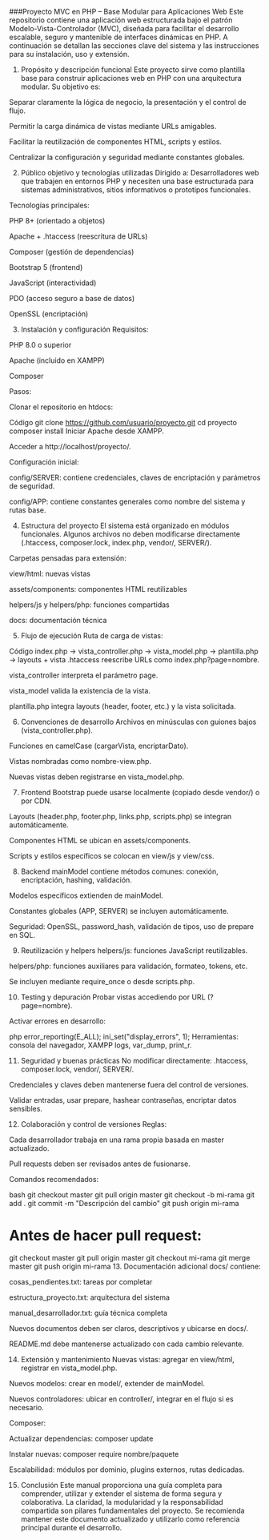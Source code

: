 ###Proyecto MVC en PHP – Base Modular para Aplicaciones Web
Este repositorio contiene una aplicación web estructurada bajo el patrón Modelo-Vista-Controlador (MVC), diseñada para facilitar el desarrollo escalable, seguro y mantenible de interfaces dinámicas en PHP. A continuación se detallan las secciones clave del sistema y las instrucciones para su instalación, uso y extensión.

1. Propósito y descripción funcional
Este proyecto sirve como plantilla base para construir aplicaciones web en PHP con una arquitectura modular. Su objetivo es:

Separar claramente la lógica de negocio, la presentación y el control de flujo.

Permitir la carga dinámica de vistas mediante URLs amigables.

Facilitar la reutilización de componentes HTML, scripts y estilos.

Centralizar la configuración y seguridad mediante constantes globales.

2. Público objetivo y tecnologías utilizadas
Dirigido a: Desarrolladores web que trabajen en entornos PHP y necesiten una base estructurada para sistemas administrativos, sitios informativos o prototipos funcionales.

Tecnologías principales:

PHP 8+ (orientado a objetos)

Apache + .htaccess (reescritura de URLs)

Composer (gestión de dependencias)

Bootstrap 5 (frontend)

JavaScript (interactividad)

PDO (acceso seguro a base de datos)

OpenSSL (encriptación)

3. Instalación y configuración
Requisitos:

PHP 8.0 o superior

Apache (incluido en XAMPP)

Composer

Pasos:

Clonar el repositorio en htdocs:

Código
git clone https://github.com/usuario/proyecto.git
cd proyecto
composer install
Iniciar Apache desde XAMPP.

Acceder a http://localhost/proyecto/.

Configuración inicial:

config/SERVER: contiene credenciales, claves de encriptación y parámetros de seguridad.

config/APP: contiene constantes generales como nombre del sistema y rutas base.

4. Estructura del proyecto
El sistema está organizado en módulos funcionales. Algunos archivos no deben modificarse directamente (.htaccess, composer.lock, index.php, vendor/, SERVER/).

Carpetas pensadas para extensión:

view/html: nuevas vistas

assets/components: componentes HTML reutilizables

helpers/js y helpers/php: funciones compartidas

docs: documentación técnica

5. Flujo de ejecución
Ruta de carga de vistas:

Código
index.php → vista_controller.php → vista_model.php → plantilla.php → layouts + vista
.htaccess reescribe URLs como index.php?page=nombre.

vista_controller interpreta el parámetro page.

vista_model valida la existencia de la vista.

plantilla.php integra layouts (header, footer, etc.) y la vista solicitada.

6. Convenciones de desarrollo
Archivos en minúsculas con guiones bajos (vista_controller.php).

Funciones en camelCase (cargarVista, encriptarDato).

Vistas nombradas como nombre-view.php.

Nuevas vistas deben registrarse en vista_model.php.

7. Frontend
Bootstrap puede usarse localmente (copiado desde vendor/) o por CDN.

Layouts (header.php, footer.php, links.php, scripts.php) se integran automáticamente.

Componentes HTML se ubican en assets/components.

Scripts y estilos específicos se colocan en view/js y view/css.

8. Backend
mainModel contiene métodos comunes: conexión, encriptación, hashing, validación.

Modelos específicos extienden de mainModel.

Constantes globales (APP, SERVER) se incluyen automáticamente.

Seguridad: OpenSSL, password_hash, validación de tipos, uso de prepare en SQL.

9. Reutilización y helpers
helpers/js: funciones JavaScript reutilizables.

helpers/php: funciones auxiliares para validación, formateo, tokens, etc.

Se incluyen mediante require_once o desde scripts.php.

10. Testing y depuración
Probar vistas accediendo por URL (?page=nombre).

Activar errores en desarrollo:

php
error_reporting(E_ALL);
ini_set("display_errors", 1);
Herramientas: consola del navegador, XAMPP logs, var_dump, print_r.

11. Seguridad y buenas prácticas
No modificar directamente: .htaccess, composer.lock, vendor/, SERVER/.

Credenciales y claves deben mantenerse fuera del control de versiones.

Validar entradas, usar prepare, hashear contraseñas, encriptar datos sensibles.

12. Colaboración y control de versiones
Reglas:

Cada desarrollador trabaja en una rama propia basada en master actualizado.

Pull requests deben ser revisados antes de fusionarse.

Comandos recomendados:

bash
git checkout master
git pull origin master
git checkout -b mi-rama
git add .
git commit -m "Descripción del cambio"
git push origin mi-rama
# Antes de hacer pull request:
git checkout master
git pull origin master
git checkout mi-rama
git merge master
git push origin mi-rama
13. Documentación adicional
docs/ contiene:

cosas_pendientes.txt: tareas por completar

estructura_proyecto.txt: arquitectura del sistema

manual_desarrollador.txt: guía técnica completa

Nuevos documentos deben ser claros, descriptivos y ubicarse en docs/.

README.md debe mantenerse actualizado con cada cambio relevante.

14. Extensión y mantenimiento
Nuevas vistas: agregar en view/html, registrar en vista_model.php.

Nuevos modelos: crear en model/, extender de mainModel.

Nuevos controladores: ubicar en controller/, integrar en el flujo si es necesario.

Composer:

Actualizar dependencias: composer update

Instalar nuevas: composer require nombre/paquete

Escalabilidad: módulos por dominio, plugins externos, rutas dedicadas.

15. Conclusión
Este manual proporciona una guía completa para comprender, utilizar y extender el sistema de forma segura y colaborativa. La claridad, la modularidad y la responsabilidad compartida son pilares fundamentales del proyecto. Se recomienda mantener este documento actualizado y utilizarlo como referencia principal durante el desarrollo.
